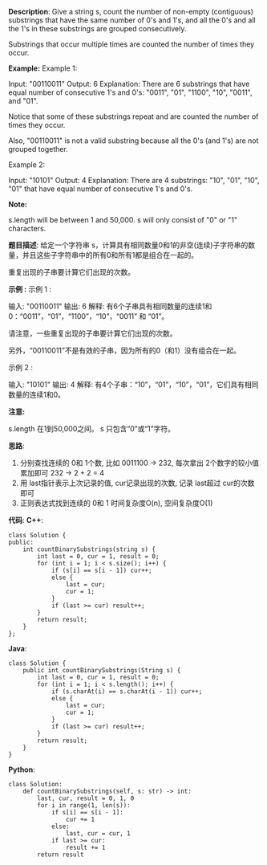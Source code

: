 __Description__:
Give a string s, count the number of non-empty (contiguous) substrings that have the same number of 0's and 1's, and all the 0's and all the 1's in these substrings are grouped consecutively.

Substrings that occur multiple times are counted the number of times they occur.

__Example:__
Example 1:

Input: "00110011"
Output: 6
Explanation: There are 6 substrings that have equal number of consecutive 1's and 0's: "0011", "01", "1100", "10", "0011", and "01".

Notice that some of these substrings repeat and are counted the number of times they occur.

Also, "00110011" is not a valid substring because all the 0's (and 1's) are not grouped together.

Example 2:

Input: "10101"
Output: 4
Explanation: There are 4 substrings: "10", "01", "10", "01" that have equal number of consecutive 1's and 0's.

__Note:__

s.length will be between 1 and 50,000.
s will only consist of "0" or "1" characters.

__题目描述__:
给定一个字符串 s，计算具有相同数量0和1的非空(连续)子字符串的数量，并且这些子字符串中的所有0和所有1都是组合在一起的。

重复出现的子串要计算它们出现的次数。

__示例 :__
示例 1 :

输入: "00110011"
输出: 6
解释: 有6个子串具有相同数量的连续1和0：“0011”，“01”，“1100”，“10”，“0011” 和 “01”。

请注意，一些重复出现的子串要计算它们出现的次数。

另外，“00110011”不是有效的子串，因为所有的0（和1）没有组合在一起。

示例 2 :

输入: "10101"
输出: 4
解释: 有4个子串：“10”，“01”，“10”，“01”，它们具有相同数量的连续1和0。

__注意:__ 

s.length 在1到50,000之间。
s 只包含“0”或“1”字符。

__思路__:
1. 分别查找连续的 0和 1个数, 比如 0011100 -> 232, 每次拿出 2个数字的较小值累加即可 232 -> 2 + 2 = 4 
2. 用 last指针表示上次记录的值, cur记录出现的次数, 记录 last超过 cur的次数即可
3. 正则表达式找到连续的 0和 1
时间复杂度O(n), 空间复杂度O(1)

__代码__:
__C++__:
```
class Solution {
public:
    int countBinarySubstrings(string s) {
        int last = 0, cur = 1, result = 0;
        for (int i = 1; i < s.size(); i++) {
            if (s[i] == s[i - 1]) cur++;
            else {
                last = cur;
                cur = 1;
            }
            if (last >= cur) result++;
        }
        return result;
    }
};
```

__Java__:
```
class Solution {
    public int countBinarySubstrings(String s) {
        int last = 0, cur = 1, result = 0;
        for (int i = 1; i < s.length(); i++) {
            if (s.charAt(i) == s.charAt(i - 1)) cur++;
            else {
                last = cur;
                cur = 1;
            }
            if (last >= cur) result++;
        }
        return result;
    }
}
```

__Python__:
```
class Solution:
    def countBinarySubstrings(self, s: str) -> int:
        last, cur, result = 0, 1, 0
        for i in range(1, len(s)):
            if s[i] == s[i - 1]:
                cur += 1
            else:
                last, cur = cur, 1
            if last >= cur:
                result += 1
        return result
```
